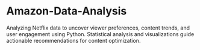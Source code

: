 # Amazon-Data-Analysis
Analyzing Netflix data to uncover viewer preferences, 
content trends, and user engagement using Python. 
Statistical analysis and visualizations guide actionable recommendations for content optimization.

